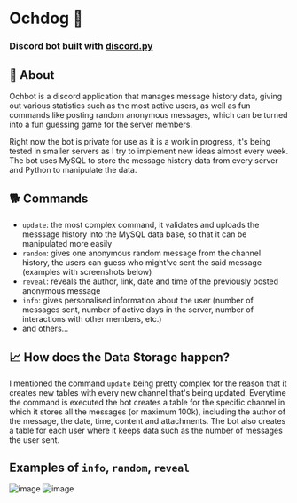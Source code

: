 <h1>
  <br>
  Ochdog 🤖
  <br>
</h1>

<h3>Discord bot built with <a href=https://github.com/Rapptz/discord.py>discord.py</a></h3>

## 📖 About

Ochbot is a discord application that manages message history data, giving out various statistics such as the most active users, as well as fun commands like posting random anonymous messages, which can be turned into a fun guessing game for the server members.

Right now the bot is private for use as it is a work in progress, it's being tested in smaller servers as I try to implement new ideas almost every week.
The bot uses MySQL to store the message history data from every server and Python to manipulate the data.

## 🐕 Commands

*   `update`: the most complex command, it validates and uploads the messsage history into the MySQL data base, so that it can be manipulated more easily
*   `random`: gives one anonymous random message from the channel history, the users can guess who might've sent the said message (examples with screenshots below)
*   `reveal`: reveals the author, link, date and time of the previously posted anonymous message
*   `info`: gives personalised information about the user (number of messages sent, number of active days in the server, number of interactions with other members, etc.)
*   and others...


## 📈 How does the Data Storage happen?

I mentioned the command `update` being pretty complex for the reason that it creates new tables with every new channel that's being updated.
Everytime the command is executed the bot creates a table for the specific channel in which it stores all the messages (or maximum 100k), including the author of the message, the date, time, content and attachments.
The bot also creates a table for each user where it keeps data such as the number of messages the user sent.


## Examples of `info`, `random`, `reveal`

![image](https://user-images.githubusercontent.com/44554446/170286503-b7dd9b07-d074-4be0-85a3-64e40df201bb.png)
![image](https://user-images.githubusercontent.com/44554446/170286425-08e9f250-6434-4176-a476-9b4ebbaff62e.png)
